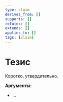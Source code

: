 ```yaml
---
type: claim
derives_from: []
supports: []
refutes: []
extends: []
applies_to: []
tags: [claim]
---
```

# Тезис

Коротко, утвердительно.

**Аргументы:**
- …

